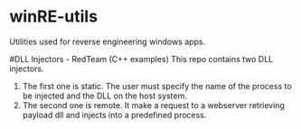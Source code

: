 # winRE-utils
Utilities used for reverse engineering windows apps.  

#DLL Injectors - RedTeam (C++ examples)
This repo contains two DLL injectors.
1. The first one is static. The user must specify the name of the process to be injected and the DLL on the host system. 
2. The second one is remote. It make a request to a webserver retrieving payload dll and injects into a predefined process. 
